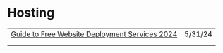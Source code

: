 # Hosting

|                                                                                                                                          |         |
| ---------------------------------------------------------------------------------------------------------------------------------------- | ------- |
| [Guide to Free Website Deployment Services 2024](https://dev.to/vyan/guide-to-free-website-deployment-services-2024-2579?context=digest) | 5/31/24 |
|                                                                                                                                          |         |
|                                                                                                                                          |         |
